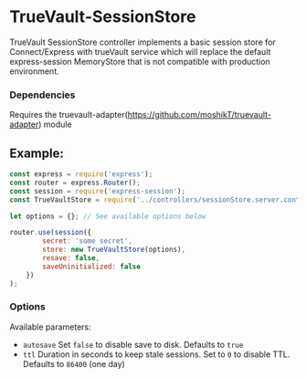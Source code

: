 # TrueVault-SessionStore

TrueVault SessionStore controller implements a basic session store for Connect/Express with trueVault service which will replace
the default express-session MemoryStore that is not compatible with production environment.

### Dependencies
Requires the truevault-adapter(https://github.com/moshikT/truevault-adapter) module

## Example:

```javascript
const express = require('express');
const router = express.Router();
const session = require('express-session');
const TrueVaultStore = require('../controllers/sessionStore.server.controller')(session);

let options = {}; // See available options below

router.use(session({
        secret: 'some secret',
        store: new TrueVaultStore(options),
        resave: false,
        saveUninitialized: false
    })
);
```

### Options

Available parameters:

-	`autosave` Set `false` to disable save to disk. Defaults to `true`
- `ttl` Duration in seconds to keep stale sessions. Set to `0` to disable TTL. Defaults to `86400` (one day)

